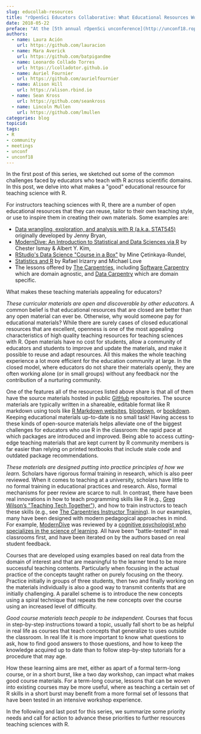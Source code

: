 ```yaml
---
slug: educollab-resources
title: "rOpenSci Educators Collaborative: What Educational Resources Work and Why?"
date: 2018-05-22
preface: "At the [5th annual rOpenSci unconference](http://unconf18.ropensci.org) in May 2018, a group of scientists and educators shared their experiences, frustrations, failures, and successes teaching science with R. What came out of this discussion was a framework for rOpenSci Educators’ Collaborative - a community of practice for people interested and engaged in science education using R. This blog post is the second of a 3-post series about education and R, written by this group of unconf18 participants. Read the first post about common pedagogical challenges [here](), and the third post about fostering a community of practice around teaching science with R and how to get involved [here]()."
authors:
  - name: Laura Ación
    url: https://github.com/lauracion
  - name: Mara Averick 
    url: https://github.com/batpigandme
  - name: Leonardo Collado Torres
    url: https://lcolladotor.github.io
  - name: Auriel Fournier 
    url: https://github.com/aurielfournier
  - name: Alison Hill
    url: https://alison.rbind.io
  - name: Sean Kross
    url: https://github.com/seankross
  - name: Lincoln Mullen
    url: https://github.com/lmullen
categories: blog
topicid: 
tags:
- R
- community
- meetings
- unconf
- unconf18
---
```


In the first post of this series, we sketched out some of the common challenges faced by educators who teach with R across scientific domains. In this post, we delve into what makes a "good" educational resource for teaching science with R.

For instructors teaching sciences with R, there are a number of open educational resources that they can reuse, tailor to their own teaching style, or use to inspire them in creating their own materials. Some examples are:

- [Data wrangling, exploration, and analysis with R (a.k.a. STAT545)](http://stat545.com/) originally developed by Jenny Bryan, 
- [ModernDive: An Introduction to Statistical and Data Sciences via R](http://moderndive.com) by Chester Ismay & Albert Y. Kim, 
- [RStudio's Data Science "Course in a Box"](https://rstudio-education.github.io/datascience-box/) by Mine Çetinkaya-Rundel,
- [Statistics and R](http://rafalab.github.io/pages/harvardx.html) by Rafael Irizarry and Michael Love
- The lessons offered by [The Carpentries](https://carpentries.org/), including [Software Carpentry](https://software-carpentry.org/lessons/) which are domain agnostic, and [Data Carpentry](http://www.datacarpentry.org/lessons/) which are domain specific. 

What makes these teaching materials appealing for educators?

_These curricular materials are open and discoverable by other educators._ A common belief is that educational resources that are closed are better than any open material can ever be. Otherwise, why would someone pay for educational materials? While there are surely cases of closed educational resources that are excellent, openness is one of the most appealing characteristics of high quality teaching resources for teaching sciences with R. Open materials have no cost for students, allow a community of educators and students to improve and update the materials, and make it possible to reuse and adapt resources. All this makes the whole teaching experience a lot more efficient for the education community at large. In the closed model, where educators do not share their materials openly, they are often working alone (or in small groups) without any feedback nor the contribution of a nurturing community. 

One of the features all of the resources listed above share is that all of them have the source materials hosted in public [GitHub](https://github.com) repositories. The source materials are typically written in a shareable, editable format like R markdown using tools like [R Markdown websites](https://rmarkdown.rstudio.com/rmarkdown_websites.htm), [blogdown](https://bookdown.org/yihui/blogdown/), or [bookdown](https://bookdown.org/yihui/bookdown/). Keeping educational materials up-to-date is no small task! Having access to these kinds of open-source materials helps alleviate one of the biggest challenges for educators who use R in the classroom: the rapid pace at which packages are introduced and improved. Being able to access cutting-edge teaching materials that are kept current by R community members is far easier than relying on printed textbooks that include stale code and outdated package recommendations. 

_These materials are designed putting into practice principles of how we learn._ Scholars have rigorous formal training in research, which is also peer reviewed. When it comes to teaching at a university, scholars have little to no formal training in educational practices and research. Also, formal mechanisms for peer review are scarce to null. In contrast, there have been real innovations in how to teach programming skills like R (e.g., [Greg Wilson’s "Teaching Tech Together"](http://teachtogether.tech)), and how to train instructors to teach these skills (e.g., see [The Carpentries Instructor Training](https://carpentries.github.io/instructor-training/)). In our examples, many have been designed with modern pedagogical approaches in mind. For example, [ModernDive](http://moderndive.netlify.com/index.html#sec:connect-contribute) was reviewed by a [cognitive psychologist who specializes in the science of learning](http://www.learningscientists.org/yana-weinstein/). All have been "battle-tested" in real classrooms first, and have been iterated on by the authors based on real student feedback.

Courses that are developed using examples based on real data from the domain of interest and that are meaningful to the learner tend to be more successful teaching contents. Particularly when focusing in the actual practice of the concepts taught rather on purely focusing on the theory. Practice initially in groups of three students, then two and finally working on the materials individually is also a good way to transmit contents that are initially challenging. A parallel scheme is to introduce the new concepts using a spiral technique that repeats the new concepts over the course using an increased level of difficulty. 

_Good course materials teach people to be independent._ Courses that focus in step-by-step instructions toward a topic, usually fall short to be as helpful in real life as courses that teach concepts that generalize to uses outside the classroom. In real life it is more important to know what questions to ask, how to find good answers to those questions, and how to keep the knowledge acquired up to date than to follow step-by-step tutorials for a procedure that may age.

How these learning aims are met, either as apart of a formal term-long course, or in a short burst, like a two day workshop, can impact what makes good course materials. For a term-long course, lessons that can be woven into existing courses may be more useful, where as teaching a certain set of R skills in a short burst may benefit from a more formal set of lessons that have been tested in an intensive workshop experience. 

In the following and last post for this series, we summarize some priority needs and call for action to advance these priorities to further resources teaching sciences with R.
